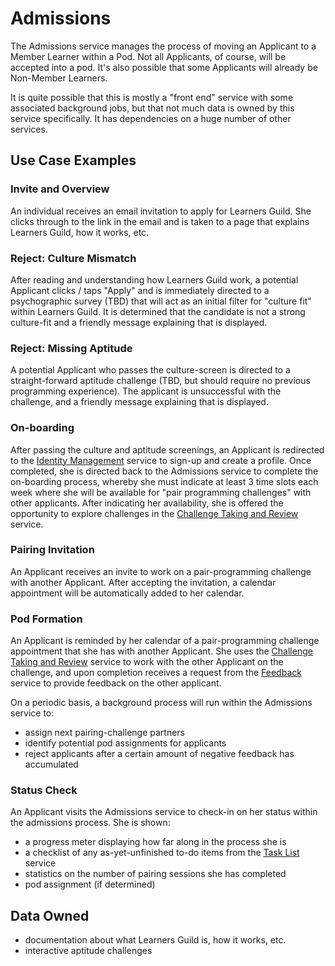 # Admissions

The Admissions service manages the process of moving an Applicant to a Member Learner within a Pod. Not all Applicants, of course, will be accepted into a pod. It's also possible that some Applicants will already be Non-Member Learners.

It is quite possible that this is mostly a "front end" service with some associated background jobs, but that not much data is owned by this service specifically. It has dependencies on a huge number of other services.

## Use Case Examples

### Invite and Overview

An individual receives an email invitation to apply for Learners Guild. She clicks through to the link in the email and is taken to a page that explains Learners Guild, how it works, etc.

### Reject: Culture Mismatch

After reading and understanding how Learners Guild work, a potential Applicant clicks / taps "Apply" and is immediately directed to a psychographic survey (TBD) that will act as an initial filter for "culture fit" within Learners Guild. It is determined that the candidate is not a strong culture-fit and a friendly message explaining that is displayed.

### Reject: Missing Aptitude

A potential Applicant who passes the culture-screen is directed to a straight-forward aptitude challenge (TBD, but should require no previous programming experience). The applicant is unsuccessful with the challenge, and a friendly message explaining that is displayed.

### On-boarding

After passing the culture and aptitude screenings, an Applicant is redirected to the [Identity Management](identity-management.md) service to sign-up and create a profile. Once completed, she is directed back to the Admissions service to complete the on-boarding process, whereby she must indicate at least 3 time slots each week where she will be available for "pair programming challenges" with other applicants. After indicating her availability, she is offered the opportunity to explore challenges in the [Challenge Taking and Review](challenge-taking-and-review.md) service.

### Pairing Invitation

An Applicant receives an invite to work on a pair-programming challenge with another Applicant. After accepting the invitation, a calendar appointment will be automatically added to her calendar.

### Pod Formation

An Applicant is reminded by her calendar of a pair-programming challenge appointment that she has with another Applicant. She uses the [Challenge Taking and Review](challenge-taking-and-review.md) service to work with the other Applicant on the challenge, and upon completion receives a request from the [Feedback](feedback.md) service to provide feedback on the other applicant.

On a periodic basis, a background process will run within the Admissions service to:
  - assign next pairing-challenge partners
  - identify potential pod assignments for applicants
  - reject applicants after a certain amount of negative feedback has accumulated

### Status Check

An Applicant visits the Admissions service to check-in on her status within the admissions process. She is shown:
  - a progress meter displaying how far along in the process she is
  - a checklist of any as-yet-unfinished to-do items from the [Task List](task-list.md) service
  - statistics on the number of pairing sessions she has completed
  - pod assignment (if determined)


## Data Owned

- documentation about what Learners Guild is, how it works, etc.
- interactive aptitude challenges
